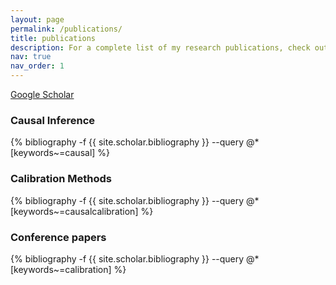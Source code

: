 ```yaml
---
layout: page
permalink: /publications/
title: publications
description: For a complete list of my research publications, check out my Google Scholar profile.
nav: true
nav_order: 1
---
```


[Google Scholar](https://scholar.google.com/citations?user=0bwP0i4AAAAJ&hl=en)

### Causal Inference
{% bibliography -f {{ site.scholar.bibliography }} --query @*[keywords~=causal] %}

### Calibration Methods
{% bibliography -f {{ site.scholar.bibliography }} --query @*[keywords~=causalcalibration] %}

### Conference papers
{% bibliography -f {{ site.scholar.bibliography }} --query @*[keywords~=calibration] %}
